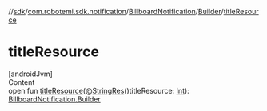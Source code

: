 //[sdk](../../../../index.md)/[com.robotemi.sdk.notification](../../index.md)/[BillboardNotification](../index.md)/[Builder](index.md)/[titleResource](title-resource.md)



# titleResource  
[androidJvm]  
Content  
open fun [titleResource](title-resource.md)(@[StringRes](https://developer.android.com/reference/kotlin/androidx/annotation/StringRes.html)()titleResource: [Int](https://kotlinlang.org/api/latest/jvm/stdlib/kotlin/-int/index.html)): [BillboardNotification.Builder](index.md)  



